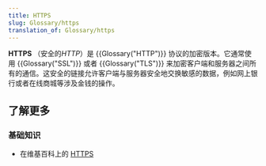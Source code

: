```yaml
---
title: HTTPS
slug: Glossary/https
translation_of: Glossary/https
---
```

**HTTPS** （安全的*HTTP*）是 {{Glossary("HTTP")}} 协议的加密版本。它通常使用 {{Glossary("SSL")}} 或者 {{Glossary("TLS")}} 来加密客户端和服务器之间所有的通信。这安全的链接允许客户端与服务器安全地交换敏感的数据，例如网上银行或者在线商城等涉及金钱的操作。

## 了解更多

### 基础知识

- 在维基百科上的 [HTTPS](https://zh.wikipedia.org/wiki/HTTPS)
